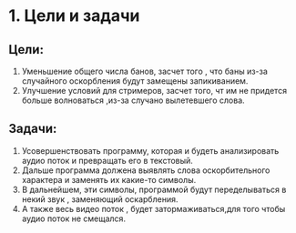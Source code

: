 # 1. Цели и задачи
## Цели:
1. Уменьшение общего числа банов, засчет того , что баны из-за случайного оскорбления будут замещены запикиванием.
2. Улучшение условий для стримеров, засчет того, чт им не придется больше волноваться ,из-за случано вылетевшего слова.
## Задачи:
1. Усовершенствовать программу, которая и будеть анализировать аудио поток и превращать его в текстовый.
2. Дальше программа должена выявлять слова оскорбительного характера и заменять их какие-то символы.
3. В дальнейшем, эти символы, программой будут переделываться в некий звук , заменяющий оскарбления.
4. А также весь видео поток , будет затормаживаться,для того чтобы аудио поток не смещался.
